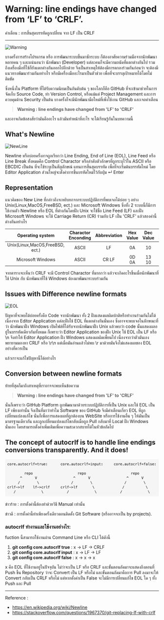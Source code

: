 ﻿# Warning: line endings have changed from ‘LF’ to ‘CRLF’.
คำเตือน : การสิ้นสุดบรรทัดถูกเปลี่ยน จาก LF เป็น CRLF

---

![Warning](https://user-images.githubusercontent.com/4097841/46043452-13ae4800-c0e6-11e8-8d68-b83b86e3e58a.png)
<p>บางครั้งการสร้างโปรแกรม หรือ การพัฒนาระบบขึ้นมาซักระบบ ก็ต้องอาศัยความร่วมมือจากนักพัฒนาหลายคน ๆ และแน่นอนว่า นักพัฒนา (Developer) แต่ละคนก็จะมีความถนัดที่แตกต่างกันไป รวมถึงเครื่องมือที่ใช้ก็ยังแตกต่างกันออกไปอีกด้วย จึงเป็นสาเหตุให้ต้องมีการตกลงร่วมกันก่อนว่า จะต้องมีแนวทางพัฒนาร่วมกันอย่างไร หรือมีเครื่องมืออะไรมาเป็นตัวช่วย เพื่อที่จะบรรลุเป้าหมายได้โดยไม่ติดขัด</p>
<p>ซึ่งหนึ่งใน Platform ที่ได้รับความนิยมเป็นอันดับต้น ๆ ของโลกก็คือ GitHub ที่จะเข้ามาช่วยในการจัดเก็บ Source Code, ทำ Version Control, หรือแม้แต่ Project Management และการควบคุมด้าน Security เป็นต้น บางครั้งก็จะมีนักพัฒนามือใหม่ที่เพิ่งใช้งาน GitHub และเจอคำเตือน </p>

> **Warning : line endings have changed from 'LF' to 'CRLF'**

<p>และอาจเกิดข้อสงสัยว่ามันคืออะไร แล้วมันทำหน้าที่อะไร จะได้เรียนรู้กันในบทความนี้</p>

## What's Newline
![NewLine](https://upload.wikimedia.org/wikipedia/commons/b/b3/Illustration_of_a_newline.png)
<p>Newline หรือบ่อยครั้งอาจถูกเรียกว่า Line Ending, End of Line (EOL), Line Feed หรือ Line Break ทั้งหมดคือ Control Charactor หรือลำดับตัวอักษรที่ถูกระบุไว้ใน ASCII หรือ EBCDIC เป็นต้น ที่จะใช้ระบุเป็นสัญลักษณ์ แทนการสิ้นสุดบรรทัด เพื่อที่จะเริ่มต้นบรรทัดใหม่ โดย Editor Application ส่วนใหญ่จะตั้งค่าการขึ้นบรทัดใหม่ไว้กับปุ่ม ↵ Enter </p>

## Representation
<p>แนวคิดของ New Line ที่กล่าวถึงจะหยิบยกจากระบบปฏิบัติการที่พบเจอได้บ่อย ๆ อย่าง Unix(Linux,MacOS,FreeBSD, ect.) และ Microsoft Windows ซึ่งทั้ง 2 ระบบนี้ก็มีการใช้งานตัว Newline หรือ EOL ที่ต่างกันโดยฝั่ง Unix จะใช้ชื่อ Line Feed (LF) และฝั่ง Microsoft Windows จะใช้ Carriage Return (CR) ร่วมกับ LF เป็น 'CRLF' แล้วสองคำนี้ต่างกันอย่างไร</p>

|Operating system|Charactor Enconding|Abbreviation|Hex Value|Dec Value|Escape Sequence|
|:-:|:-:|:-:|:-:|:-:|:-:|
|Unix(Linux,MacOS,FreeBSD, ect.)|ASCII|LF|0A|10|\n|
|Microsoft Windows|ASCII|CR LF|0D 0A|13 10|\r\n|

<p>จากตารางจะเห็นว่า CRLF จะมี Control Charactor ที่มากกว่า แล้วจะเกิดอะไรขึ้นเมื่อนักพัฒนาที่ใช้ Unix กับ นักพัฒนาที่ใช้ Windows ต้องมาพัฒนาระบบร่วมกัน</p>

## Issues with Difference newline formats
![EOL](https://upload.wikimedia.org/wikipedia/commons/2/27/Newline_hex_0A.png)
<p>ปัญหาที่จะพบได้บ่อยครั้งคือ Code จากนักพัฒนา ทั้ง 2 ฝั่งแสดงผลผิดปกติหรือทำงานร่วมกันไม่ได้ เนื่องจาก Editor Application แต่ละฝั่งใช้ EOL ที่แตกต่างกันนั่นเอง ซึ่งอาจจะพบเจอในลักษณะที่ว่า นักพัฒนาฝั่ง Windows เปิดไฟล์ที่ได้รับจากนักพัฒนาฝั่ง Unix แล้วพบว่า code นั้นแสดงผลอยู่ในบรรทัดเดียวกันทั้งหมด ก็เพราะว่า Editor Application ของฝั่ง Unix ใช้ EOL เป็น LF หรือ \n จึงทำให้ Editor Application ฝั่ง Windows แสดงผลผิดเพี้ยนไป เนื่องจากว่าตัวมันเองพยายามมองหา CRLF หรือ \r\n แต่เมื่อมันอ่านแล้วไม่พบ \r มาด้วยมันจึงไม่แสดงผลของ EOL อย่างที่ควรเป็น </p> แล้วเราจะแก้ไขปัญหานี้ได้อย่างไร

## Conversion between newline formats
ท้ายที่สุดก็มาถึงสาเหตุที่เราอาจจะพบเห็นข้อความ

> **Warning : line endings have changed from 'LF' to 'CRLF'**

นั่นก็เพราะว่า GitHub Platform ถูกพัฒนามาด้วยระบบปฏิบัติการที่เป็น Unix และใช้ EOL เป็น LF เพียงเท่านั้น จึงเป็นที่มาว่าทำไม Software ของ GitHub จึงมีคำเตือนเกี่ยว EOL ที่ถูกเปลี่ยนแปลงแก้ไข นั่นก็เพื่อการแสดงผลที่ถูกต้องบน WebSite หรือการใช้งานอื่น ๆ ให้มันเป็นมาตรฐานเดียวกัน และถูกเปลี่ยนแปลงแก้ไขกลับเมื่อถูก Pull กลับมาที่ Local ฝั่ง Windows นั่นเอง โดยสามารถตั้งค่าเพิ่มเติมเพื่อความสะดวกสบายได้ในหัวข้อถัดไป

## The concept of autocrlf is to handle line endings conversions transparently. And it does!
![AutoCRLF](/images/autocrlf.png)
<p>ข่าวร้าย : การตั้งค่านี้ต้องทำด้วยวิธี Manual เท่านั้น</p>
<p>ข่าวดี : การตั้งค่านี้ทำเพียงครั้งเดียวตอนติดตั้ง Git Software (หรืออาจจะเป็น by projects).</p>

### autocrlf ทำงานและใช้งานอย่างไร:

fuction นี้สามารถใช้งานผ่าน Command Line หรือ CLI ได้ดังนี้

>>>

1) **git config core.autocrlf true**  :   x -> LF -> CRLF
2) **git config core.autocrlf input** :   x -> LF -> LF
3) **git config core.autocrlf false** :   x -> x -> x

>>>

x คือ EOL ที่ใช้งานอยู่ในปัจจุบัน ไม่ว่าจะเป็น LF หรือ CRLF และขั้นตอนถัดมาจะแสดงถึงตอนที่ Push ขึ้น Repository ว่าจะ Convert เป็น LF หรือไม่ และขั้นตอนถัดมาคือการ Pull ลงมาจะให้ Convert กลับเป็น CRLF หรือไม่ แต่หากตั้งค่าเป็น False จะไม่มีการเปลี่ยนแก้ไข EOL ใด ๆ ทั้ง Push และ Pull

---

Reference : 
- https://en.wikipedia.org/wiki/Newline
- https://stackoverflow.com/questions/1967370/git-replacing-lf-with-crlf
